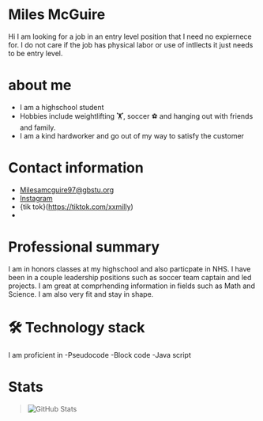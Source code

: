 # Miles McGuire
Hi I am looking for a job in an entry level position that I need no expiernece for.  I do not care if the job has physical labor or use of intllects it just needs to be entry level.
# about me
- I am a highschool student
- Hobbies include weightlifting 🏋️, soccer ⚽ and hanging out with friends and family.
- I am a kind hardworker and go out of my way to satisfy the customer

# Contact information
 * Milesamcguire97@gbstu.org
 * [Instagram](https://instagram/miles.mcguire6)
 * {tik tok}(https://tiktok.com/xxmilly)
 * 

# Professional summary
 I am in honors classes at my highschool and also particpate in NHS.  I have been in a couple leadership positions such as soccer team captain and led projects.  I am great at comprhending information in fields such as Math and Science.  I am also very fit and stay in shape.
 # 🛠 Technology stack
 I am proficient in
-Pseudocode
-Block code 
-Java script

# Stats

> ![GitHub Stats](https://github-readme-stats.vercel.app/api?username=mMcguire9778&theme=gruvbox&show_icons=true&hide_border=true&count_private=true)

